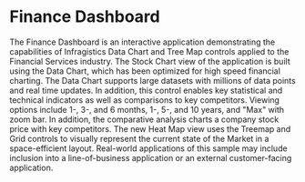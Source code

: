 ﻿# Finance Dashboard

The Finance Dashboard is an interactive application demonstrating the capabilities of Infragistics Data Chart and Tree Map controls applied to the Financial Services industry. The Stock Chart view of the application is built using the Data Chart, which has been optimized for high speed financial charting. The Data Chart supports large datasets with millions of data points and real time updates. In addition, this control enables key statistical and technical indicators as well as comparisons to key competitors. Viewing options include 1-, 3-, and 6 months, 1-, 5-, and 10 years, and "Max" with zoom bar. In addition, the comparative analysis charts a company stock price with key competitors. The new Heat Map view uses the Treemap and Grid controls to visually represent the current state of the Market in a space-efficient layout. Real-world applications of this sample may include inclusion into a line-of-business application or an external customer-facing application.